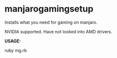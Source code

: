 # manjarogamingsetup
Installs what you need for gaming on manjaro.

NVIDIA supported. Have not looked into AMD drivers.

**USAGE:**

ruby mg.rb
